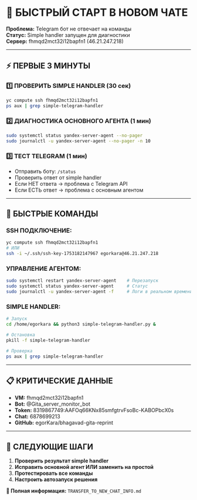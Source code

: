 # 🚀 БЫСТРЫЙ СТАРТ В НОВОМ ЧАТЕ

**Проблема:** Telegram бот не отвечает на команды  
**Статус:** Simple handler запущен для диагностики  
**Сервер:** fhmqd2mct32i12bapfn1 (46.21.247.218)

---

## ⚡ **ПЕРВЫЕ 3 МИНУТЫ**

### **1️⃣ ПРОВЕРИТЬ SIMPLE HANDLER (30 сек)**
```bash
yc compute ssh fhmqd2mct32i12bapfn1
ps aux | grep simple-telegram-handler
```

### **2️⃣ ДИАГНОСТИКА ОСНОВНОГО АГЕНТА (1 мин)**
```bash
sudo systemctl status yandex-server-agent --no-pager
sudo journalctl -u yandex-server-agent --no-pager -n 10
```

### **3️⃣ ТЕСТ TELEGRAM (1 мин)**
- Отправить боту: `/status`
- Проверить ответ от simple handler
- Если НЕТ ответа → проблема с Telegram API
- Если ЕСТЬ ответ → проблема с основным агентом

---

## 🔧 **БЫСТРЫЕ КОМАНДЫ**

### **SSH ПОДКЛЮЧЕНИЕ:**
```bash
yc compute ssh fhmqd2mct32i12bapfn1
# ИЛИ
ssh -i ~/.ssh/ssh-key-1753182147967 egorkara@46.21.247.218
```

### **УПРАВЛЕНИЕ АГЕНТОМ:**
```bash
sudo systemctl restart yandex-server-agent    # Перезапуск
sudo systemctl status yandex-server-agent     # Статус
sudo journalctl -u yandex-server-agent -f     # Логи в реальном времени
```

### **SIMPLE HANDLER:**
```bash
# Запуск
cd /home/egorkara && python3 simple-telegram-handler.py &

# Остановка
pkill -f simple-telegram-handler

# Проверка
ps aux | grep simple-telegram-handler
```

---

## 📋 **КРИТИЧЕСКИЕ ДАННЫЕ**

- **VM:** fhmqd2mct32i12bapfn1 
- **Bot:** @Gita_server_monitor_bot
- **Token:** 8319867749:AAFOq66KNx85smfgtrvFsoBc-KABOPbcX0s
- **Chat:** 6878699213
- **GitHub:** egorKara/bhagavad-gita-reprint

---

## 🎯 **СЛЕДУЮЩИЕ ШАГИ**

1. **Проверить результат simple handler**
2. **Исправить основной агент ИЛИ заменить на простой**
3. **Протестировать все команды**
4. **Настроить автозапуск решения**

**📄 Полная информация:** `TRANSFER_TO_NEW_CHAT_INFO.md`
